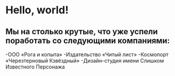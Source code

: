 # Hello, world!
## Мы на столько крутые, что уже успели поработать со следующими компаниями:

-ООО «Рога и копыта»
-Издательство «Читый лист»
-Космопорт «Черезтерновый Кзвёздный»
-Дизайн-студия имени Слишком Известного Персонажа
